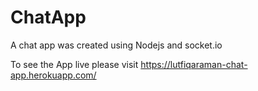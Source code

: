 # ChatApp
A chat app was created using Nodejs and socket.io

To see the App live please visit
https://lutfiqaraman-chat-app.herokuapp.com/
